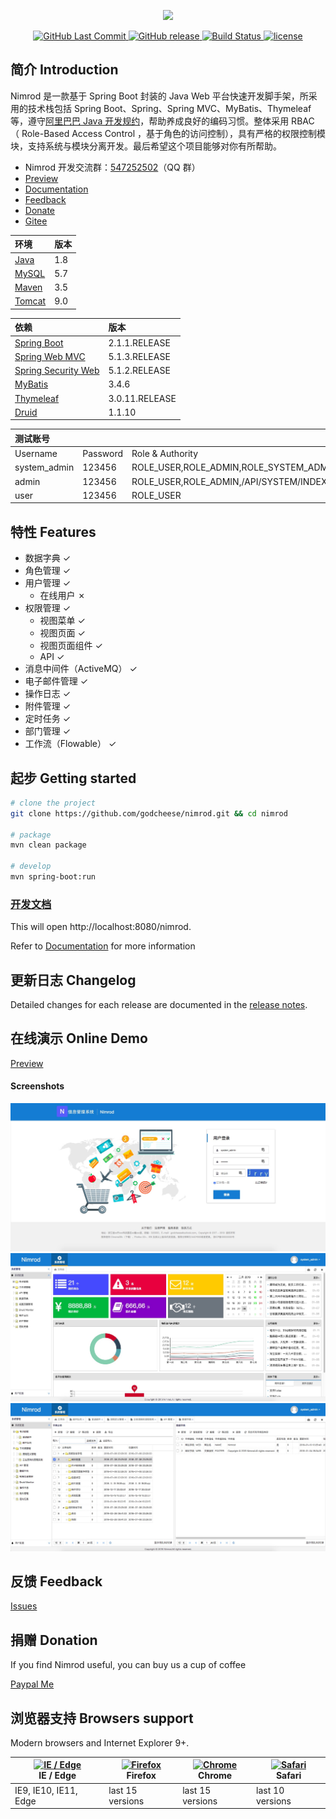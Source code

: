 <p align="center">
  <img width="320" src="https://github.com/godcheese/nimrod/blob/master/nimrod_banner.png?raw=true">
</p>
<p align="center">
  <a href="https://github.com/godcheese/nimrod">
    <img src="https://img.shields.io/github/last-commit/godcheese/nimrod.svg" alt="GitHub Last Commit">
  </a>
  <a href="https://github.com/godcheese/nimrod/releases">
    <img src="https://img.shields.io/github/release/godcheese/nimrod.svg" alt="GitHub release">
  </a>
  <a href="https://travis-ci.org/godcheese/nimrod" rel="nofollow">
    <img src="https://travis-ci.org/godcheese/nimrod.svg?branch=master" alt="Build Status">
  </a>
  <a href="https://github.com/godcheese/nirmod/blob/master/LICENSE">
    <img src="https://img.shields.io/github/license/mashape/apistatus.svg" alt="license">
  </a>
<!--   <a href="https://gitter.im/repo-name/discuss">
    <img src="https://badges.gitter.im/Join%20Chat.svg" alt="gitter">
  </a> -->
<!--   <a href="https://godcheese.github.io/nimrod/donate">
    <img src="https://img.shields.io/badge/%24-donate-ff69b4.svg" alt="donate">
  </a> -->
</p>

## 简介 Introduction

Nimrod 是一款基于 Spring Boot 封装的 Java Web 平台快速开发脚手架，所采用的技术栈包括 Spring Boot、Spring、Spring MVC、MyBatis、Thymeleaf 等，遵守[阿里巴巴 Java 开发规约](https://github.com/alibaba/p3c)，帮助养成良好的编码习惯。整体采用 RBAC （ Role-Based Access Control ，基于角色的访问控制），具有严格的权限控制模块，支持系统与模块分离开发。最后希望这个项目能够对你有所帮助。

- Nimrod 开发交流群：[547252502](https://jq.qq.com/?_wv=1027&k=5yxyg73)（QQ 群）
- [Preview](http://150.109.70.167:8888/nimrod)
- [Documentation](https://godcheese.github.io/nirmod/guide/essentials/deploy.html)
- [Feedback](https://github.com/godcheese/nimrod/issues)
- [Donate](https://www.paypal.me/godcheese)
- [Gitee](https://gitee.com/godcheese/nimrod)

|环境  |版本|
|:-----|---|
|[Java](https://www.oracle.com/technetwork/java/javase/downloads/jdk8-downloads-2133151.html)  |1.8|
|[MySQL](https://dev.mysql.com/downloads/mysql/5.7.html#downloads) |5.7|
|[Maven](http://maven.apache.org/download.cgi) |3.5|
|[Tomcat](https://tomcat.apache.org/download-90.cgi)|9.0|

|依赖            |版本         |
|:------------- |:------------|
|[Spring Boot](http://mvnrepository.com/artifact/org.springframework.boot/spring-boot)    |2.1.1.RELEASE|
|[Spring Web MVC](http://mvnrepository.com/artifact/org.springframework/spring-webmvc)     |5.1.3.RELEASE|
|[Spring Security Web](http://mvnrepository.com/artifact/org.springframework.security/spring-security-web)|5.1.2.RELEASE|
|[MyBatis](http://mvnrepository.com/artifact/org.mybatis/mybatis)        |3.4.6      |
|[Thymeleaf](http://mvnrepository.com/artifact/org.thymeleaf/thymeleaf)      |3.0.11.RELEASE|
|[Druid](http://mvnrepository.com/artifact/com.alibaba/druid-spring-boot-starter)          |1.1.10       |

|测试账号     |        |                                       |
|:-----------|:-------|:--------------------------------------|
|Username    |Password|Role & Authority                       |
|system_admin|123456  |ROLE_USER,ROLE_ADMIN,ROLE_SYSTEM_ADMIN |
|admin       |123456  |ROLE_USER,ROLE_ADMIN,/API/SYSTEM/INDEX |
|user        |123456  |ROLE_USER                              |



## 特性 Features

- 数据字典 ✓
- 角色管理 ✓
- 用户管理 ✓
  - 在线用户 ✗
- 权限管理 ✓
  - 视图菜单 ✓
  - 视图页面 ✓
  - 视图页面组件 ✓
  - API ✓
- 消息中间件（ActiveMQ） ✓
- 电子邮件管理 ✓
- 操作日志 ✓
- 附件管理 ✓
- 定时任务 ✓
- 部门管理 ✓
- 工作流（Flowable） ✓

## 起步 Getting started

```bash
# clone the project
git clone https://github.com/godcheese/nimrod.git && cd nimrod

# package
mvn clean package

# develop
mvn spring-boot:run
```
### [开发文档](https://github.com/godcheese/nimrod/wiki)

This will open http://localhost:8080/nimrod.

Refer to [Documentation](https://godcheese.github.io/nirmod/guide/essentials/deploy.html) for more information

## 更新日志 Changelog

Detailed changes for each release are documented in the [release notes](https://github.com/godcheese/nimrod/releases).

## 在线演示 Online Demo

[Preview](http://150.109.70.167:8888/nimrod)

#### Screenshots

![1.png](./screenshots/1.png)
![2.png](./screenshots/2.png)
![3.png](./screenshots/3.png)

## 反馈 Feedback

[Issues](https://github.com/godcheese/nimrod/issues)

## 捐赠 Donation

If you find Nimrod useful, you can buy us a cup of coffee

[Paypal Me](https://www.paypal.me/godcheese)

## 浏览器支持 Browsers support

Modern browsers and Internet Explorer 9+.

| [<img src="https://raw.githubusercontent.com/alrra/browser-logos/master/src/edge/edge_48x48.png" alt="IE / Edge" width="24px" height="24px" />](http://godban.github.io/browsers-support-badges/)</br>IE / Edge | [<img src="https://raw.githubusercontent.com/alrra/browser-logos/master/src/firefox/firefox_48x48.png" alt="Firefox" width="24px" height="24px" />](http://godban.github.io/browsers-support-badges/)</br>Firefox | [<img src="https://raw.githubusercontent.com/alrra/browser-logos/master/src/chrome/chrome_48x48.png" alt="Chrome" width="24px" height="24px" />](http://godban.github.io/browsers-support-badges/)</br>Chrome | [<img src="https://raw.githubusercontent.com/alrra/browser-logos/master/src/safari/safari_48x48.png" alt="Safari" width="24px" height="24px" />](http://godban.github.io/browsers-support-badges/)</br>Safari |
| --------- | --------- | --------- | --------- |
| IE9, IE10, IE11, Edge| last 15 versions| last 15 versions| last 10 versions
